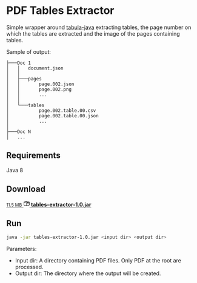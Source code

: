 # PDF Tables Extractor

Simple wrapper around [tabula-java](https://github.com/tabulapdf/tabula-java) extracting tables, the page number on which the tables are extracted and the image of the pages containing tables.

Sample of output:
```
├───Doc 1
│   │   document.json
│   │   
│   ├───pages
│   │       page.002.json
│   │       page.002.png
│   │       ...
│   │       
│   └───tables
│           page.002.table.00.csv
│           page.002.table.00.json
│           ...
│           
├───Doc N
│   ...
```

## Requirements

Java 8

## Download

<a href="/ewoij/pdf-tables-extractor/releases/download/v1.0.0/tables-extractor-1.0.jar" rel="nofollow">
<small class="text-gray float-right">11.5 MB</small>
<svg class="octicon octicon-package text-gray d-inline-block" viewBox="0 0 16 16" version="1.1" width="16" height="16" aria-hidden="true"><path fill-rule="evenodd" d="M1 4.27v7.47c0 .45.3.84.75.97l6.5 1.73c.16.05.34.05.5 0l6.5-1.73c.45-.13.75-.52.75-.97V4.27c0-.45-.3-.84-.75-.97l-6.5-1.74a1.4 1.4 0 0 0-.5 0L1.75 3.3c-.45.13-.75.52-.75.97zm7 9.09l-6-1.59V5l6 1.61v6.75zM2 4l2.5-.67L11 5.06l-2.5.67L2 4zm13 7.77l-6 1.59V6.61l2-.55V8.5l2-.53V5.53L15 5v6.77zm-2-7.24L6.5 2.8l2-.53L15 4l-2 .53z"></path></svg>
<strong class="pl-1">tables-extractor-1.0.jar</strong>
</a>

## Run

```bash
java -jar tables-extractor-1.0.jar <input dir> <output dir>
```

Parameters:
 * Input dir: A directory containing PDF files. Only PDF at the root are processed.
 * Output dir: The directory where the output will be created.